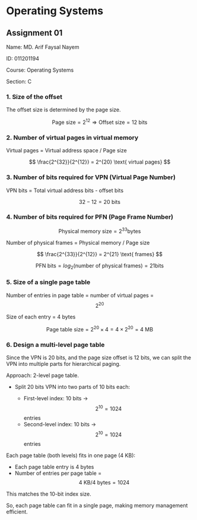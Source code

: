 

<div class="container">
<h1>
Operating Systems
</h1>
<h2>
Assignment 01
</h2>
<p>
Name: MD. Arif Faysal Nayem
<p>ID: 011201194</p>
<p>Course: Operating Systems</p>
Section: C
</div>




### 1. Size of the offset

The offset size is determined by the page size.

$$\text{Page size} = 2^{12} \Rightarrow \text{Offset size} = 12 \text{ bits}$$

### 2. Number of virtual pages in virtual memory

Virtual pages = Virtual address space / Page size

$$
\frac{2^{32}}{2^{12}} = 2^{20} \text{ virtual pages}
$$

### 3. Number of bits required for VPN (Virtual Page Number)

VPN bits = Total virtual address bits - offset bits


$$32 - 12 = 20 \text{ bits}$$

### 4. Number of bits required for PFN (Page Frame Number)

 $$\text{Physical memory size} =2^{33} \text{bytes}$$

Number of physical frames = Physical memory / Page size

$$
\frac{2^{33}}{2^{12}} = 2^{21} \text{ frames}
$$

$$\text{PFN bits} = log_2 (\text{number of physical frames}) = 21 \text{bits}$$


### 5. Size of a single page table

Number of entries in page table = number of virtual pages = $$2^{20}$$

Size of each entry = 4 bytes

$$
\text{Page table size} = 2^{20} \times 4 = 4 \times 2^{20} = 4 \text{ MB}
$$


### 6. Design a multi-level page table

Since the VPN is 20 bits, and the page size offset is 12 bits, we can split the VPN into multiple parts for hierarchical paging.

Approach: 2-level page table.

- Split 20 bits VPN into two parts of 10 bits each:

  - First-level index: 10 bits → $$2^{10} = 1024$$ entries
  - Second-level index: 10 bits → $$2^{10} = 1024$$ entries

Each page table (both levels) fits in one page (4 KB):

- Each page table entry is 4 bytes
- Number of entries per page table = $$4 \text{ KB} / 4 \text{ bytes} = 1024$$

This matches the 10-bit index size. 

So, each page table can fit in a single page, making memory management efficient.


